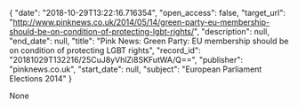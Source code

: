 {
  "date": "2018-10-29T13:22:16.716354", 
  "open_access": false, 
  "target_url": "http://www.pinknews.co.uk/2014/05/14/green-party-eu-membership-should-be-on-condition-of-protecting-lgbt-rights/", 
  "description": null, 
  "end_date": null, 
  "title": "Pink News: Green Party: EU membership should be on condition of protecting LGBT rights", 
  "record_id": "20181029T132216/25CuJ8yVhlZi8SKFutWA/Q==", 
  "publisher": "pinknews.co.uk", 
  "start_date": null, 
  "subject": "European Parliament Elections 2014"
}

None